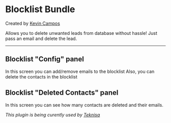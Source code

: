 # Blocklist Bundle

Created by [Kevin Campos](https://github.com/kesc23)

Allows you to delete unwanted leads from database without hassle!
Just pass an email and delete the lead.

<hr>

## Blocklist "Config" panel

In this screen you can add/remove emails to the blocklist
Also, you can delete the contacts in the blocklist

## Blocklist "Deleted Contacts" panel

In this screen you can see how many contacts are deleted and their emails.
 
_This plugin is being curently used by [Teknisa](https://www.teknisa.com/)_
